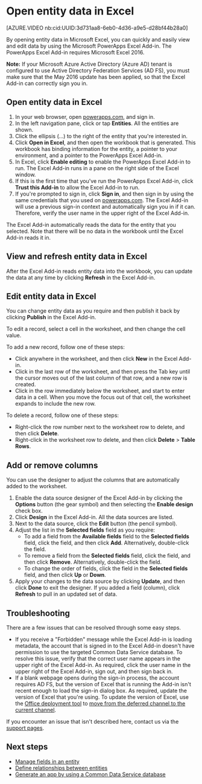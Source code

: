 <properties
	pageTitle="Open entity data in Excel | Microsoft PowerApps"
	description="Open entity data in Excel for interactive viewing and editing."
	services="powerapps"
	documentationCenter="na"
	authors="chrisgarty"
	manager="anneta"
	editor=""
	tags=""/>

<tags
   ms.service="powerapps"
   ms.devlang="na"
   ms.topic="article"
   ms.tgt_pltfrm="na"
   ms.workload="na"
   ms.date="08/19/2016"
   ms.author="cgarty"/>

# Open entity data in Excel

[AZURE.VIDEO nb:cid:UUID:3d731aa8-6eb0-4d36-a9e5-d28bf44b28a0]

By opening entity data in Microsoft Excel, you can quickly and easily view and edit data by using the Microsoft PowerApps Excel Add-in. The PowerApps Excel Add-in requires Microsoft Excel 2016.

**Note:** If your Microsoft Azure Active Directory (Azure AD) tenant is configured to use Active Directory Federation Services (AD FS),  you must make sure that the May 2016 update has been applied, so that the Excel Add-in can correctly sign you in.

## Open entity data in Excel
1. In your web browser, open [powerapps.com](https://web.powerapps.com), and sign in.
1. In the left navigation pane, click or tap **Entities**. All the entities are shown.
1. Click the ellipsis (...) to the right of the entity that you're interested in.
1. Click **Open in Excel**, and then open the workbook that is generated. This workbook has binding information for the  entity, a pointer to your environment, and a pointer to the PowerApps Excel Add-in.  
1. In Excel, click **Enable editing** to enable the PowerApps Excel Add-in to run. The Excel Add-in runs in a pane on the right side of the Excel window.
1. If this is the first time that you've run the PowerApps Excel Add-in, click **Trust this Add-in** to allow the Excel Add-in to run.
1. If you're prompted to sign in, click **Sign in**, and then sign in by using the same credentials that you used on [powerapps.com](https://web.powerapps.com). The Excel Add-in will use a previous sign-in context and automatically sign you in if it can. Therefore, verify the user name in the upper right of the Excel Add-in.

The Excel Add-in automatically reads the data for the entity that you selected. Note that there will be no data in the workbook until the Excel Add-in reads it in.

## View and refresh entity data in Excel
After the Excel Add-in reads entity data into the workbook, you can update the data at any time by clicking **Refresh** in the Excel Add-in.

## Edit entity data in Excel
You can change entity data as you require and then publish it back by clicking **Publish** in the Excel Add-in.

To edit a record, select a cell in the worksheet, and then change the cell value.

To add a new record, follow one of these steps:

- Click anywhere in the worksheet, and then click **New** in the Excel Add-in.
- Click in the last row of the worksheet, and then press the Tab key until the cursor moves out of the last column of that row, and a new row is created.
- Click in the row immediately below the worksheet, and start to enter data in a cell. When you move the focus out of that cell, the worksheet expands to include the new row.

To delete a record, follow one of these steps:

- Right-click the row number next to the worksheet row to delete, and then click **Delete**.
- Right-click in the worksheet row to delete, and then click **Delete** > **Table Rows**.

## Add or remove columns
You can use the designer to adjust the columns that are automatically added to the worksheet.

1. Enable the data source designer of the Excel Add-in by clicking the **Options** button (the gear symbol) and then selecting the **Enable design** check box.
1. Click **Design** in the Excel Add-in. All the data sources are listed.
1. Next to the data source, click the **Edit** button (the pencil symbol).
1. Adjust the list in the **Selected fields** field as you require:
	- To add a field from the **Available fields** field to the **Selected fields** field, click the field, and then click **Add**. Alternatively, double-click the field.
	- To remove a field from the **Selected fields** field, click the field, and then click **Remove**. Alternatively, double-click the field.
	- To change the order of fields, click the field in the **Selected fields** field, and then click **Up** or **Down**.
1. Apply your changes to the data source by clicking **Update**, and then click **Done** to exit the designer. If you added a field (column), click **Refresh** to pull in an updated set of data.

## Troubleshooting
There are a few issues that can be resolved through some easy steps.

- If you receive a "Forbidden" message while the Excel Add-in is loading metadata, the account that is signed in to the Excel Add-in doesn't have permission to use the targeted Common Data Service database. To resolve this issue, verify that the correct user name appears in the upper right of the Excel Add-in. As required, click the user name in the upper right of the Excel Add-in, sign out, and then sign back in.
- If a blank webpage opens during the sign-in process, the account requires AD FS, but the version of Excel that is running the Add-in isn't recent enough to load the sign-in dialog box. As required, update the version of Excel that you're using. To update the version of Excel, use the [Office deployment tool](https://technet.microsoft.com/library/jj219422.aspx) to [move from the deferred channel to the current channel](https://technet.microsoft.com/library/mt455210.aspx).

If you encounter an issue that isn't described here, contact us via the [support pages](https://powerapps.microsoft.com/support/).

## Next steps
- [Manage fields in an entity](data-platform-manage-fields.md)
- [Define relationships between entities](data-platform-entity-lookup.md)
- [Generate an app by using a Common Data Service database](data-platform-create-app.md)
